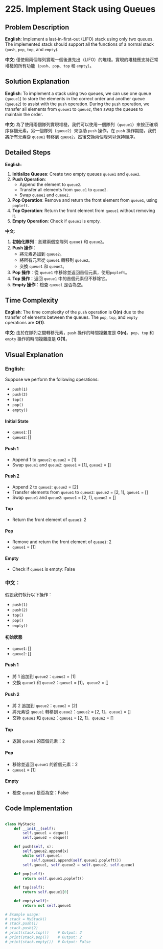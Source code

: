# 225. Implement Stack using Queues 

## Problem Description 

**English**:
Implement a last-in-first-out (LIFO) stack using only two queues. The implemented stack should support all the functions of a normal stack (`push`, `pop`, `top`, and `empty`).

**中文**:
僅使用兩個隊列實現一個後進先出（LIFO）的堆棧。實現的堆棧應支持正常堆棧的所有功能（`push`、`pop`、`top` 和 `empty`）。

## Solution Explanation 

**English**:
To implement a stack using two queues, we can use one queue (`queue1`) to store the elements in the correct order and another queue (`queue2`) to assist with the `push` operation. During the `push` operation, we transfer all elements from `queue1` to `queue2`, then swap the queues to maintain the order.

**中文**:
為了使用兩個隊列實現堆棧，我們可以使用一個隊列（`queue1`）來按正確順序存儲元素，另一個隊列（`queue2`）來協助 `push` 操作。在 `push` 操作期間，我們將所有元素從 `queue1` 轉移到 `queue2`，然後交換兩個隊列以保持順序。

## Detailed Steps 

**English**:
1. **Initialize Queues**: Create two empty queues `queue1` and `queue2`.
2. **Push Operation**:
    - Append the element to `queue2`.
    - Transfer all elements from `queue1` to `queue2`.
    - Swap `queue1` and `queue2`.
3. **Pop Operation**: Remove and return the front element from `queue1`, using `popleft`.
4. **Top Operation**: Return the front element from `queue1` without removing it.
5. **Empty Operation**: Check if `queue1` is empty.

**中文**:
1. **初始化隊列**：創建兩個空隊列 `queue1` 和 `queue2`。
2. **Push 操作**：
    - 將元素追加到 `queue2`。
    - 將所有元素從 `queue1` 轉移到 `queue2`。
    - 交換 `queue1` 和 `queue2`。
3. **Pop 操作**：從 `queue1` 中移除並返回首個元素，使用`popleft`。
4. **Top 操作**：返回 `queue1` 中的首個元素但不移除它。
5. **Empty 操作**：檢查 `queue1` 是否為空。

## Time Complexity 

**English**:
The time complexity of the `push` operation is **O(n)** due to the transfer of elements between the queues. The `pop`, `top`, and `empty` operations are **O(1)**.

**中文**:
由於在隊列之間轉移元素，`push` 操作的時間複雜度是 **O(n)**。`pop`、`top` 和 `empty` 操作的時間複雜度是 **O(1)**。

## Visual Explanation 

### English:

Suppose we perform the following operations:

- `push(1)`
- `push(2)`
- `top()`
- `pop()`
- `empty()`

#### Initial State
- `queue1`: []
- `queue2`: []

#### Push 1
- Append 1 to `queue2`: `queue2` = [1]
- Swap `queue1` and `queue2`: `queue1` = [1], `queue2` = []

#### Push 2
- Append 2 to `queue2`: `queue2` = [2]
- Transfer elements from `queue1` to `queue2`: `queue2` = [2, 1], `queue1` = []
- Swap `queue1` and `queue2`: `queue1` = [2, 1], `queue2` = []

#### Top
- Return the front element of `queue1`: 2

#### Pop
- Remove and return the front element of `queue1`: 2
- `queue1` = [1]

#### Empty
- Check if `queue1` is empty: False

### 中文：

假設我們執行以下操作：

- `push(1)`
- `push(2)`
- `top()`
- `pop()`
- `empty()`

#### 初始狀態
- `queue1`: []
- `queue2`: []

#### Push 1
- 將 1 追加到 `queue2`：`queue2` = [1]
- 交換 `queue1` 和 `queue2`：`queue1` = [1]，`queue2` = []

#### Push 2
- 將 2 追加到 `queue2`：`queue2` = [2]
- 將元素從 `queue1` 轉移到 `queue2`：`queue2` = [2, 1]，`queue1` = []
- 交換 `queue1` 和 `queue2`：`queue1` = [2, 1]，`queue2` = []

#### Top
- 返回 `queue1` 的首個元素：2

#### Pop
- 移除並返回 `queue1` 的首個元素：2
- `queue1` = [1]

#### Empty
- 檢查 `queue1` 是否為空：False

## Code Implementation 

```python

class MyStack:
    def __init__(self):
        self.queue1 = deque()
        self.queue2 = deque()

    def push(self, x):
        self.queue2.append(x)
        while self.queue1:
            self.queue2.append(self.queue1.popleft())
        self.queue1, self.queue2 = self.queue2, self.queue1
        
    def pop(self):
        return self.queue1.popleft()

    def top(self):
        return self.queue1[0]

    def empty(self):
        return not self.queue1

# Example usage:
# stack = MyStack()
# stack.push(1)
# stack.push(2)
# print(stack.top())    # Output: 2
# print(stack.pop())    # Output: 2
# print(stack.empty())  # Output: False
